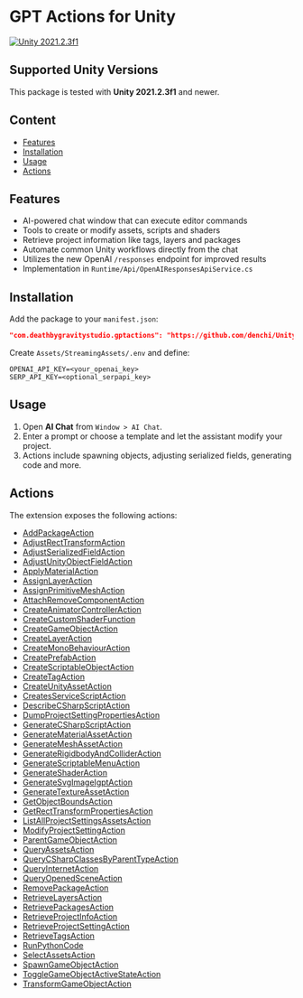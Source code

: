 # GPT Actions for Unity

[![Unity 2021.2.3f1](https://github.com/denchi/UnityGPTActions/actions/workflows/tests.yml/badge.svg?branch=main)](https://github.com/denchi/UnityGPTActions/actions/workflows/tests.yml)

## Supported Unity Versions

This package is tested with **Unity 2021.2.3f1** and newer.

## Content
- [Features](#features)
- [Installation](#installation)
- [Usage](#usage)
- [Actions](#actions)

## Features

- AI-powered chat window that can execute editor commands
- Tools to create or modify assets, scripts and shaders
- Retrieve project information like tags, layers and packages
- Automate common Unity workflows directly from the chat
- Utilizes the new OpenAI `/responses` endpoint for improved results
- Implementation in `Runtime/Api/OpenAIResponsesApiService.cs`

## Installation

Add the package to your `manifest.json`:

```json
"com.deathbygravitystudio.gptactions": "https://github.com/denchi/UnityGPTActions.git"
```

Create `Assets/StreamingAssets/.env` and define:

```
OPENAI_API_KEY=<your_openai_key>
SERP_API_KEY=<optional_serpapi_key>
```

## Usage

1. Open **AI Chat** from `Window > AI Chat`.
2. Enter a prompt or choose a template and let the assistant modify your project.
3. Actions include spawning objects, adjusting serialized fields, generating code and more.

## Actions

The extension exposes the following actions:
- [AddPackageAction](https://github.com/denchi/UnityGPTActions/blob/main/Editor/Actions/AddPackageAction.cs)
- [AdjustRectTransformAction](https://github.com/denchi/UnityGPTActions/blob/main/Editor/Actions/AdjustRectTransformAction.cs)
- [AdjustSerializedFieldAction](https://github.com/denchi/UnityGPTActions/blob/main/Editor/Actions/AdjustSerializedFieldAction.cs)
- [AdjustUnityObjectFieldAction](https://github.com/denchi/UnityGPTActions/blob/main/Editor/Actions/AdjustUnityObjectFieldAction.cs)
- [ApplyMaterialAction](https://github.com/denchi/UnityGPTActions/blob/main/Editor/Actions/ApplyMaterialAction.cs)
- [AssignLayerAction](https://github.com/denchi/UnityGPTActions/blob/main/Editor/Actions/AssignLayerAction.cs)
- [AssignPrimitiveMeshAction](https://github.com/denchi/UnityGPTActions/blob/main/Editor/Actions/AssignPrimitiveMeshAction.cs)
- [AttachRemoveComponentAction](https://github.com/denchi/UnityGPTActions/blob/main/Editor/Actions/AttachRemoveComponentAction.cs)
- [CreateAnimatorControllerAction](https://github.com/denchi/UnityGPTActions/blob/main/Editor/Actions/CreateAnimatorControllerAction.cs)
- [CreateCustomShaderFunction](https://github.com/denchi/UnityGPTActions/blob/main/Editor/Actions/CreateCustomShaderFunction.cs)
- [CreateGameObjectAction](https://github.com/denchi/UnityGPTActions/blob/main/Editor/Actions/CreateGameObjectAction.cs)
- [CreateLayerAction](https://github.com/denchi/UnityGPTActions/blob/main/Editor/Actions/CreateLayerAction.cs)
- [CreateMonoBehaviourAction](https://github.com/denchi/UnityGPTActions/blob/main/Editor/Actions/CreateMonoBehaviourAction.cs)
- [CreatePrefabAction](https://github.com/denchi/UnityGPTActions/blob/main/Editor/Actions/CreatePrefabAction.cs)
- [CreateScriptableObjectAction](https://github.com/denchi/UnityGPTActions/blob/main/Editor/Actions/CreateScriptableObjectAction.cs)
- [CreateTagAction](https://github.com/denchi/UnityGPTActions/blob/main/Editor/Actions/CreateTagAction.cs)
- [CreateUnityAssetAction](https://github.com/denchi/UnityGPTActions/blob/main/Editor/Actions/CreateUnityAssetAction.cs)
- [CreatesServiceScriptAction](https://github.com/denchi/UnityGPTActions/blob/main/Editor/Actions/CreatesServiceScriptAction.cs)
- [DescribeCSharpScriptAction](https://github.com/denchi/UnityGPTActions/blob/main/Editor/Actions/DescribeCSharpScriptAction.cs)
- [DumpProjectSettingPropertiesAction](https://github.com/denchi/UnityGPTActions/blob/main/Editor/Actions/DumpProjectSettingPropertiesAction.cs)
- [GenerateCSharpScriptAction](https://github.com/denchi/UnityGPTActions/blob/main/Editor/Actions/GenerateCSharpScriptAction.cs)
- [GenerateMaterialAssetAction](https://github.com/denchi/UnityGPTActions/blob/main/Editor/Actions/GenerateMaterialAssetAction.cs)
- [GenerateMeshAssetAction](https://github.com/denchi/UnityGPTActions/blob/main/Editor/Actions/GenerateMeshAssetAction.cs)
- [GenerateRigidbodyAndColliderAction](https://github.com/denchi/UnityGPTActions/blob/main/Editor/Actions/GenerateRigidbodyAndColliderAction.cs)
- [GenerateScriptableMenuAction](https://github.com/denchi/UnityGPTActions/blob/main/Editor/Actions/GenerateScriptableMenuAction.cs)
- [GenerateShaderAction](https://github.com/denchi/UnityGPTActions/blob/main/Editor/Actions/GenerateShaderAction.cs)
- [GenerateSvgImageIgptAction](https://github.com/denchi/UnityGPTActions/blob/main/Editor/Actions/GenerateSvgImageIgptAction.cs)
- [GenerateTextureAssetAction](https://github.com/denchi/UnityGPTActions/blob/main/Editor/Actions/GenerateTextureAssetAction.cs)
- [GetObjectBoundsAction](https://github.com/denchi/UnityGPTActions/blob/main/Editor/Actions/GetObjectBoundsAction.cs)
- [GetRectTransformPropertiesAction](https://github.com/denchi/UnityGPTActions/blob/main/Editor/Actions/GetRectTransformPropertiesAction.cs)
- [ListAllProjectSettingsAssetsAction](https://github.com/denchi/UnityGPTActions/blob/main/Editor/Actions/ListAllProjectSettingsAssetsAction.cs)
- [ModifyProjectSettingAction](https://github.com/denchi/UnityGPTActions/blob/main/Editor/Actions/ModifyProjectSettingAction.cs)
- [ParentGameObjectAction](https://github.com/denchi/UnityGPTActions/blob/main/Editor/Actions/ParentGameObjectAction.cs)
- [QueryAssetsAction](https://github.com/denchi/UnityGPTActions/blob/main/Editor/Actions/QueryAssetsAction.cs)
- [QueryCSharpClassesByParentTypeAction](https://github.com/denchi/UnityGPTActions/blob/main/Editor/Actions/QueryCSharpClassesByParentTypeAction.cs)
- [QueryInternetAction](https://github.com/denchi/UnityGPTActions/blob/main/Editor/Actions/QueryInternetAction.cs)
- [QueryOpenedSceneAction](https://github.com/denchi/UnityGPTActions/blob/main/Editor/Actions/QueryOpenedSceneAction.cs)
- [RemovePackageAction](https://github.com/denchi/UnityGPTActions/blob/main/Editor/Actions/RemovePackageAction.cs)
- [RetrieveLayersAction](https://github.com/denchi/UnityGPTActions/blob/main/Editor/Actions/RetrieveLayersAction.cs)
- [RetrievePackagesAction](https://github.com/denchi/UnityGPTActions/blob/main/Editor/Actions/RetrievePackagesAction.cs)
- [RetrieveProjectInfoAction](https://github.com/denchi/UnityGPTActions/blob/main/Editor/Actions/RetrieveProjectInfoAction.cs)
- [RetrieveProjectSettingAction](https://github.com/denchi/UnityGPTActions/blob/main/Editor/Actions/RetrieveProjectSettingAction.cs)
- [RetrieveTagsAction](https://github.com/denchi/UnityGPTActions/blob/main/Editor/Actions/RetrieveTagsAction.cs)
- [RunPythonCode](https://github.com/denchi/UnityGPTActions/blob/main/Editor/Actions/RunPythonCode.cs)
- [SelectAssetsAction](https://github.com/denchi/UnityGPTActions/blob/main/Editor/Actions/SelectAssetsAction.cs)
- [SpawnGameObjectAction](https://github.com/denchi/UnityGPTActions/blob/main/Editor/Actions/SpawnGameObjectAction.cs)
- [ToggleGameObjectActiveStateAction](https://github.com/denchi/UnityGPTActions/blob/main/Editor/Actions/ToggleGameObjectActiveStateAction.cs)
- [TransformGameObjectAction](https://github.com/denchi/UnityGPTActions/blob/main/Editor/Actions/TransformGameObjectAction.cs)

